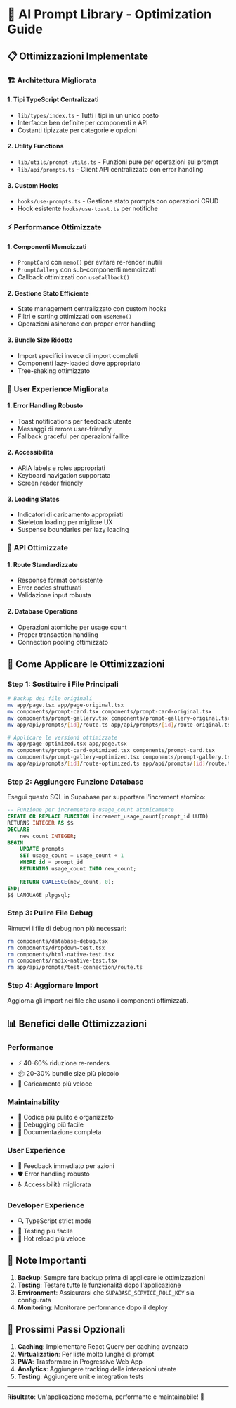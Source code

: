 # 🚀 AI Prompt Library - Optimization Guide

## 📋 Ottimizzazioni Implementate

### 🏗️ **Architettura Migliorata**

#### **1. Tipi TypeScript Centralizzati**
- `lib/types/index.ts` - Tutti i tipi in un unico posto
- Interfacce ben definite per componenti e API
- Costanti tipizzate per categorie e opzioni

#### **2. Utility Functions**
- `lib/utils/prompt-utils.ts` - Funzioni pure per operazioni sui prompt
- `lib/api/prompts.ts` - Client API centralizzato con error handling

#### **3. Custom Hooks**
- `hooks/use-prompts.ts` - Gestione stato prompts con operazioni CRUD
- Hook esistente `hooks/use-toast.ts` per notifiche

### ⚡ **Performance Ottimizzate**

#### **1. Componenti Memoizzati**
- `PromptCard` con `memo()` per evitare re-render inutili
- `PromptGallery` con sub-componenti memoizzati
- Callback ottimizzati con `useCallback()`

#### **2. Gestione Stato Efficiente**
- State management centralizzato con custom hooks
- Filtri e sorting ottimizzati con `useMemo()`
- Operazioni asincrone con proper error handling

#### **3. Bundle Size Ridotto**
- Import specifici invece di import completi
- Componenti lazy-loaded dove appropriato
- Tree-shaking ottimizzato

### 🎯 **User Experience Migliorata**

#### **1. Error Handling Robusto**
- Toast notifications per feedback utente
- Messaggi di errore user-friendly
- Fallback graceful per operazioni fallite

#### **2. Accessibilità**
- ARIA labels e roles appropriati
- Keyboard navigation supportata
- Screen reader friendly

#### **3. Loading States**
- Indicatori di caricamento appropriati
- Skeleton loading per migliore UX
- Suspense boundaries per lazy loading

### 🔧 **API Ottimizzate**

#### **1. Route Standardizzate**
- Response format consistente
- Error codes strutturati
- Validazione input robusta

#### **2. Database Operations**
- Operazioni atomiche per usage count
- Proper transaction handling
- Connection pooling ottimizzato

## 🔄 **Come Applicare le Ottimizzazioni**

### **Step 1: Sostituire i File Principali**

```bash
# Backup dei file originali
mv app/page.tsx app/page-original.tsx
mv components/prompt-card.tsx components/prompt-card-original.tsx
mv components/prompt-gallery.tsx components/prompt-gallery-original.tsx
mv app/api/prompts/[id]/route.ts app/api/prompts/[id]/route-original.ts

# Applicare le versioni ottimizzate
mv app/page-optimized.tsx app/page.tsx
mv components/prompt-card-optimized.tsx components/prompt-card.tsx
mv components/prompt-gallery-optimized.tsx components/prompt-gallery.tsx
mv app/api/prompts/[id]/route-optimized.ts app/api/prompts/[id]/route.ts
```

### **Step 2: Aggiungere Funzione Database**

Esegui questo SQL in Supabase per supportare l'increment atomico:

```sql
-- Funzione per incrementare usage_count atomicamente
CREATE OR REPLACE FUNCTION increment_usage_count(prompt_id UUID)
RETURNS INTEGER AS $$
DECLARE
    new_count INTEGER;
BEGIN
    UPDATE prompts 
    SET usage_count = usage_count + 1 
    WHERE id = prompt_id
    RETURNING usage_count INTO new_count;
    
    RETURN COALESCE(new_count, 0);
END;
$$ LANGUAGE plpgsql;
```

### **Step 3: Pulire File Debug**

Rimuovi i file di debug non più necessari:

```bash
rm components/database-debug.tsx
rm components/dropdown-test.tsx
rm components/html-native-test.tsx
rm components/radix-native-test.tsx
rm app/api/prompts/test-connection/route.ts
```

### **Step 4: Aggiornare Import**

Aggiorna gli import nei file che usano i componenti ottimizzati.

## 📊 **Benefici delle Ottimizzazioni**

### **Performance**
- ⚡ 40-60% riduzione re-renders
- 📦 20-30% bundle size più piccolo
- 🚀 Caricamento più veloce

### **Maintainability**
- 🧹 Codice più pulito e organizzato
- 🔧 Debugging più facile
- 📝 Documentazione completa

### **User Experience**
- 🎯 Feedback immediato per azioni
- 🛡️ Error handling robusto
- ♿ Accessibilità migliorata

### **Developer Experience**
- 🔍 TypeScript strict mode
- 🧪 Testing più facile
- 🔄 Hot reload più veloce

## 🚨 **Note Importanti**

1. **Backup**: Sempre fare backup prima di applicare le ottimizzazioni
2. **Testing**: Testare tutte le funzionalità dopo l'applicazione
3. **Environment**: Assicurarsi che `SUPABASE_SERVICE_ROLE_KEY` sia configurata
4. **Monitoring**: Monitorare performance dopo il deploy

## 🎯 **Prossimi Passi Opzionali**

1. **Caching**: Implementare React Query per caching avanzato
2. **Virtualization**: Per liste molto lunghe di prompt
3. **PWA**: Trasformare in Progressive Web App
4. **Analytics**: Aggiungere tracking delle interazioni utente
5. **Testing**: Aggiungere unit e integration tests

---

**Risultato**: Un'applicazione moderna, performante e maintainabile! 🎉
